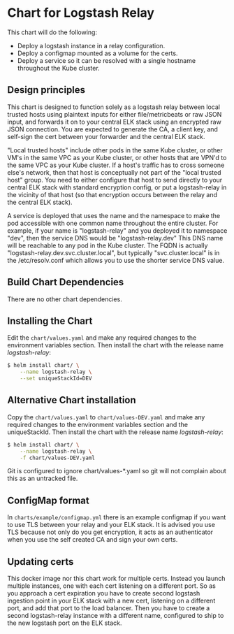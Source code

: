 # Chart for Logstash Relay
This chart will do the following:

* Deploy a logstash instance in a relay configuration.
* Deploy a configmap mounted as a volume for the certs.
* Deploy a service so it can be resolved with a single hostname throughout the Kube cluster.

## Design principles
This chart is designed to function solely as a logstash relay between local trusted hosts
using plaintext inputs for either file/metricbeats or raw JSON input, and forwards it on
to your central ELK stack using an encrypted raw JSON connection.  You are expected to
generate the CA, a client key, and self-sign the cert between your forwarder and the
central ELK stack.

"Local trusted hosts" include other pods in the same Kube cluster, or other VM's in the
same VPC as your Kube cluster, or other hosts that are VPN'd to the same VPC as your
Kube cluster.  If a host's traffic has to cross someone else's network, then that host
is conceptually not part of the "local trusted host" group.  You need to either configure
that host to send directly to your central ELK stack with standard encryption config, or
put a logstash-relay in the vicinity of that host (so that encryption occurs between the
relay and the central ELK stack).

A service is deployed that uses the name and the namespace to make the pod accessible
with one common name throughout the entire cluster.  For example, if your name is
"logstash-relay" and you deployed it to namespace "dev", then the service DNS would
be "logstash-relay.dev"  This DNS name will be reachable to any pod in the Kube
cluster.  The FQDN is actually "logstash-relay.dev.svc.cluster.local", but typically
"svc.cluster.local" is in the /etc/resolv.conf which allows you to use the shorter
service DNS value.

## Build Chart Dependencies
There are no other chart dependencies.

## Installing the Chart
Edit the `chart/values.yaml` and make any required changes to the environment variables section.
Then install the chart with the release name *logstash-relay*:
```bash
$ helm install chart/ \
    --name logstash-relay \
    --set uniqueStackId=DEV
```

## Alternative Chart installation
Copy the `chart/values.yaml` to `chart/values-DEV.yaml` and make any required changes to the
environment variables section and the uniqueStackId.  Then install the chart with the release
name *logstash-relay*:
```bash
$ helm install chart/ \
    --name logstash-relay \
    -f chart/values-DEV.yaml
```
Git is configured to ignore chart/values-\*.yaml so git will not complain about this as an
untracked file.

## ConfigMap format
In `charts/example/configmap.yml` there is an example configmap if you want to use TLS
between your relay and your ELK stack.  It is advised you use TLS because not only do you
get encryption, it acts as an authenticator when you use the self created CA and sign
your own certs.

## Updating certs
This docker image nor this chart work for multiple certs.  Instead you launch multiple
instances, one with each cert listening on a different port.  So as you approach a cert
expiration you have to create second logstash ingestion point in your ELK stack with
a new cert, listening on a different port, and add that port to the load balancer.  Then
you have to create a second logstash-relay instance with a different name, configured to
ship to the new logstash port on the ELK stack.

